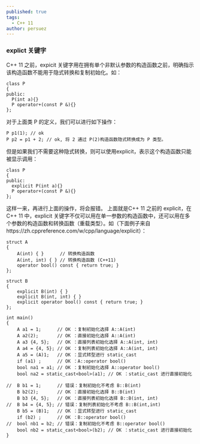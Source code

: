```yaml
---
published: true
tags:
  - C++ 11
author: persuez
---
```


### explict 关键字
C++ 11 之前，expicit 关键字用在拥有单个非默认参数的构造函数之前，明确指示该构造函数不能用于隐式转换和复制初始化。如：
```
class P
{
public:
  P(int a){}
  P operator+(const P &){}
};
```
对于上面类 P 的定义，我们可以进行如下操作：
```
P p1(1); // ok
P p2 = p1 + 2; // ok, 将 2 通过 P(2)构造函数隐式转换成为 P 类型。  
```
但是如果我们不需要这种隐式转换，则可以使用explicit，表示这个构造函数只能被显示调用：
```
class P
{
public:
  explicit P(int a){}
  P operator+(const P &){}
};
```
这样一来，再进行上面的操作，将会报错。
上面就是C++ 11 之前的 explicit，在 C++ 11 中，explicit 关键字不仅可以用在单一参数的构造函数中，还可以用在多个参数的构造函数和转换函数（重载类型）。如（下面例子来自https://zh.cppreference.com/w/cpp/language/explicit）：
```
struct A
{
    A(int) { }      // 转换构造函数
    A(int, int) { } // 转换构造函数 (C++11)
    operator bool() const { return true; }
};

struct B
{
    explicit B(int) { }
    explicit B(int, int) { }
    explicit operator bool() const { return true; }
};

int main()
{
    A a1 = 1;      // OK ：复制初始化选择 A::A(int)
    A a2(2);       // OK ：直接初始化选择 A::A(int)
    A a3 {4, 5};   // OK ：直接列表初始化选择 A::A(int, int)
    A a4 = {4, 5}; // OK ：复制列表初始化选择 A::A(int, int)
    A a5 = (A)1;   // OK ：显式转型进行 static_cast
    if (a1) ;      // OK ：A::operator bool()
    bool na1 = a1; // OK ：复制初始化选择 A::operator bool()
    bool na2 = static_cast<bool>(a1); // OK ：static_cast 进行直接初始化

//  B b1 = 1;      // 错误：复制初始化不考虑 B::B(int)
    B b2(2);       // OK ：直接初始化选择 B::B(int)
    B b3 {4, 5};   // OK ：直接列表初始化选择 B::B(int, int)
//  B b4 = {4, 5}; // 错误：复制列表初始化不考虑 B::B(int,int)
    B b5 = (B)1;   // OK ：显式转型进行 static_cast
    if (b2) ;      // OK ：B::operator bool()
//  bool nb1 = b2; // 错误：复制初始化不考虑 B::operator bool()
    bool nb2 = static_cast<bool>(b2); // OK ：static_cast 进行直接初始化
}
```
